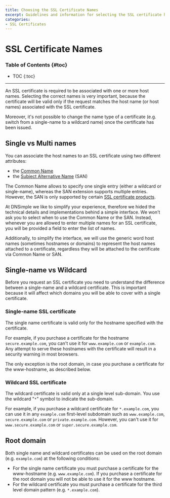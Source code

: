```yaml
---
title: Choosing the SSL Certificate Names
excerpt: Guidelines and information for selecting the SSL certificate host names.
categories:
- SSL Certificates
---
```


# SSL Certificate Names

### Table of Contents {#toc}

* TOC
{:toc}

---

An SSL certificate is required to be associated with one or more host names. Selecting the correct names is very important, because the certificate will be valid only if the request matches the host name (or host names) associated with the SSL certificate.

Moreover, it's not possible to change the name type of a certificate (e.g. switch from a single-name to a wildcard name) once the certificate has been issued.


## Single vs Multi names

You can associate the host names to an SSL certificate using two different attributes:

- the [Common Name](/articles/what-is-common-name)
- the [Subject Alternative Name](/articles/what-is-ssl-san) (SAN)

The Common Name allows to specify one single entry (either a wildcard or single-name), whereas the SAN extension supports multiple entries. However, the SAN is only supported by certain [SSL certificate products](/articles/ssl-certificates).

At DNSimple we like to simplify your experience, therefore we hided the technical details and implementations behind a simple interface. We won't ask you to select when to use the Common Name or the SAN. Instead, whenever you are allowed to enter multiple names for an SSL certificate, you will be provided a field to enter the list of names.

Additionally, to simplify the interface, we will use the generic word host names (sometimes hostnames or domains) to represent the host names attached to a certificate, regardless they will be attached to the certificate via Common Name or SAN.


## Single-name vs Wildcard

Before you request an SSL certificate you need to understand the difference between a single-name and a wildcard certificate. This is important because it will affect which domains you will be able to cover with a single certificate.

### Single-name SSL certificate

The single name certificate is valid only for the hostname specified with the certificate.

For example, if you purchase a certificate for the hostname `secure.example.com`, you can't use it for `www.example.com` or `example.com`. Any attempt to serve these hostnames with the certificate will result in a security warning in most browsers.

The only exception is the root domain, in case you purchase a certificate for the www-hostname, as described below.

### Wildcard SSL certificate

The wildcard certificate is valid only at a single level sub-domain. You use the wildcard "`*`" symbol to indicate the sub-domain.

For example, if you purchase a wildcard certificate for `*.example.com`, you can use it in any `example.com` first-level subdomain such as `www.example.com`, `secure.example.com` or `private.example.com`. However, you can't use it for `www.secure.example.com` or `super.secure.example.com`.


## Root domain

Both single name and wildcard certificates can be used on the root domain (e.g. `example.com`) at the following conditions:

- For the single name certificate you must purchase a certificate for the www-hostname (e.g. `www.example.com`). If you purchase a certificate for the root domain you will not be able to use it for the www hostname.
- For the wildcard certificate you must purchase a certificate for the third level domain pattern (e.g. `*.example.com`).
